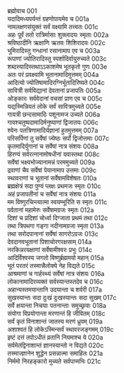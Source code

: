 ब्रह्मोवाच	001  
यदादिमध्यपर्यन्तं ग्रहणोपायमेव च	001a  
नामलक्षणसंयुक्तं सर्वं वक्ष्यामि तत्त्वतः	001c  
अहः पूर्वं ततो रात्रिर्मासाः शुक्लादयः स्मृताः	002a  
श्रविष्ठादीनि ऋक्षाणि ऋतवः शिशिरादयः	002c  
भूमिरादिस्तु गन्धानां रसानामाप एव च	003a  
रूपाणां ज्योतिरादिस्तु स्पर्शादिर्वायुरुच्यते	003c  
शब्दस्यादिस्तथाऽऽकाशमेष भूतकृतो गुणः	003e  
अतः परं प्रवक्ष्यामि भूतानामादिमुत्तमम्	004a  
आदित्यो ज्योतिषामादिरग्निर्भूतादिरिष्यते	004c  
सावित्री सर्वविद्यानां देवतानां प्रजापतिः	005a  
ओङ्कारः सर्ववेदानां वचसां प्राण एव च	005c  
यद्यस्मिन्नियतं लोके सर्वं सावित्रमुच्यते	005e  
गायत्री छन्दसामादिः पशूनामज उच्यते	006a  
गावश्चतुष्पदामादिर्मनुष्याणां द्विजातयः	006c  
श्येनः पतत्रिणामादिर्यज्ञानां हुतमुत्तमम्	007a  
परिसर्पिणां तु सर्वेषां ज्येष्ठः सर्पो द्विजोत्तमाः	007c  
कृतमादिर्युगानां च सर्वेषां नात्र संशयः	008a  
हिरण्यं सर्वरत्नानामोषधीनां यवास्तथा	008c  
सर्वेषां भक्ष्यभोज्यानामन्नं परममुच्यते	009a  
द्रवाणां चैव सर्वेषां पेयानामाप उत्तमाः	009c  
स्थावराणां च भूतानां सर्वेषामविशेषतः	010a  
ब्रह्मक्षेत्रं सदा पुण्यं प्लक्षः प्रथमजः स्मृतः	010c  
अहं प्रजापतीनां च सर्वेषां नात्र संशयः	011a  
मम विष्णुरचिन्त्यात्मा स्वयम्भूरिति स स्मृतः	011c  
पर्वतानां महामेरुः सर्वेषामग्रजः स्मृतः	012a  
दिशां च प्रदिशां चोर्ध्वा दिग्जाता प्रथमं तथा	012c  
तथा त्रिपथगा गङ्गा नदीनामग्रजा स्मृता	013a  
तथा सरोदपानानां सर्वेषां सागरोऽग्रजः	013c  
देवदानवभूतानां पिशाचोरगरक्षसाम्	014a  
नरकिन्नरयक्षाणां सर्वेषामीश्वरः प्रभुः	014c  
आदिर्विश्वस्य जगतो विष्णुर्ब्रह्ममयो महान्	015a  
भूतं परतरं तस्मात्त्रैलोक्ये नेह विद्यते	015c  
आश्रमाणां च गार्हस्थ्यं सर्वेषां नात्र संशयः	016a  
लोकानामादिरव्यक्तं सर्वस्यान्तस्तदेव च	016c  
अहान्यस्तमयान्तानि उदयान्ता च शर्वरी	017a  
सुखस्यान्तः सदा दुःखं दुःखस्यान्तः सदा सुखम्	017c  
सर्वे क्षयान्ता निचयाः पतनान्ताः समुच्छ्रयाः	018a  
संयोगा विप्रयोगान्ता मरणान्तं हि जीवितम्	018c  
सर्वं कृतं विनाशान्तं जातस्य मरणं ध्रुवम्	019a  
अशाश्वतं हि लोकेऽस्मिन्सर्वं स्थावरजङ्गमम्	019c  
इष्टं दत्तं तपोऽधीतं व्रतानि नियमाश्च ये	020a  
सर्वमेतद्विनाशान्तं ज्ञानस्यान्तो न विद्यते	020c  
तस्माज्ज्ञानेन शुद्धेन प्रसन्नात्मा समाहितः	021a  
निर्ममो निरहङ्कारो मुच्यते सर्वपाप्मभिः	021c  
